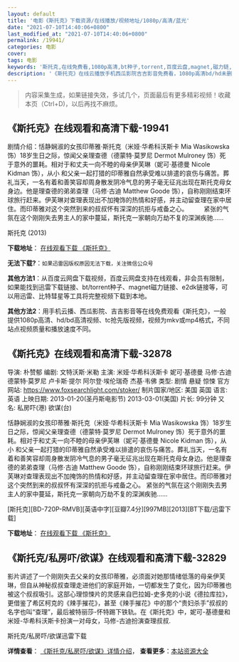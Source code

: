 ```yaml
---
layout: default
title: '电影《斯托克》下载资源/在线播放/视频地址/1080p/高清/蓝光'
date: "2021-07-10T14:40:06+0800"
last_modified_at: "2021-07-10T14:40:06+0800"
permalink: /19941/
categories: 电影
cover:
tags: 电影
keywords: '斯托克,在线免费看,1080p高清,bt种子,torrent,百度云盘,magnet,磁力链,迅雷下载资源'
description: '《斯托克》在线云播放手机西瓜影院吉吉影音免费看，1080p高清bd/hd未删减完整版和tc抢先枪版，mkv/mp4格式，附带bt/torrent种子、magnet/磁力链、百度云盘、网盘资源迅雷下载链接'
---
```


>内容采集生成，如果链接失效，多试几个，页面最后有更多精彩视频！收藏本页（Ctrl+D)，以后再找不麻烦。


## 《斯托克》在线观看和高清下载-19941

剧情介绍：恬静娴淑的女孩印蒂雅·斯托克（米娅·华希科沃斯卡 Mia Wasikowska 饰）18岁生日之际，惊闻父亲理查德（德蒙特·莫罗尼 Dermot Mulroney 饰）死于意外的噩耗。相对于和丈夫一向不睦的母亲伊芙琳（妮可·基德曼 Nicole Kidman 饰），从小 和父亲一起打猎的印蒂雅自然承受难以排遣的哀伤与痛苦。葬礼当天，一名有着和善笑容却周身散发阴冷气息的男子毫无征兆出现在斯托克母女身边。他是理查德的弟弟查理（马修·古迪 Matthew Goode 饰），自称刚刚结束环球旅行赶来。伊芙琳对查理表现出不加掩饰的热情和好感，并主动留查理在家中居住。而印蒂雅对这个突然到来的叔叔怀有深深的抗拒与戒备之心。  　　紧张的气氛在这个刚刚失去男主人的家中蔓延，斯托克一家朝向万劫不复的深渊疾驰……


斯托克 (2013)

**下载地址**： [在线观看下载 《斯托克》](https://www.btbtdy.me/btdy/dy2083.html) 


**无法下载?**：`如果迅雷因版权原因无法下载，关注微信公众号 `

**其他方法1**：从百度云网盘下载视频，百度云网盘支持在线观看，非会员有限制，如果能找到迅雷下载链接、bt/torrent种子、magnet磁力链接、e2dk链接等，可以用迅雷、比特彗星等工具将完整视频下载到本地。

**其他方法2**：用手机云播、西瓜影院、吉吉影音等在线免费观看《斯托克》，一般提供1080p高清、hd/bd高清视频、tc抢先版视频，视频为mkv或mp4格式，不同站点视频质量和播放速度不同。


## 《斯托克》在线观看和高清下载-32878

导演: 朴赞郁 编剧: 文特沃斯·米勒 主演: 米娅·华希科沃斯卡 妮可·基德曼 马修·古迪 德蒙特·莫罗尼 卢卡斯·提尔 阿尔登·埃伦瑞奇 杰基·韦佛 类型: 剧情 悬疑 惊悚 官方网站: https://www.foxsearchlight.com/stoker/ 制片国家/地区: 美国 英国 语言: 英语 上映日期: 2013-01-20(圣丹斯电影节) 2013-03-01(美国) 片长: 99分钟 又名: 私房吓(港) 欲谋(台)

恬静娴淑的女孩印蒂雅·斯托克（米娅·华希科沃斯卡 Mia Wasikowska 饰）18岁生日之际，惊闻父亲理查德（德蒙特·莫罗尼 Dermot Mulroney 饰）死于意外的噩耗。相对于和丈夫一向不睦的母亲伊芙琳（妮可·基德曼 Nicole Kidman 饰），从小 和父亲一起打猎的印蒂雅自然承受难以排遣的哀伤与痛苦。葬礼当天，一名有着和善笑容却周身散发阴冷气息的男子毫无征兆出现在斯托克母女身边。他是理查德的弟弟查理（马修·古迪 Matthew Goode 饰），自称刚刚结束环球旅行赶来。伊芙琳对查理表现出不加掩饰的热情和好感，并主动留查理在家中居住。而印蒂雅对这个突然到来的叔叔怀有深深的抗拒与戒备之心。 紧张的气氛在这个刚刚失去男主人的家中蔓延，斯托克一家朝向万劫不复的深渊疾驰……


[斯托克][BD-720P-RMVB][英语中字][豆瓣7.4分][997MB][2013][BT下载/迅雷下载]

**下载地址**： [在线观看下载 《斯托克》](https://www.btdx8.com/torrent/stoker_2013.html) 


## 《斯托克/私房吓/欲谋》在线观看和高清下载-32829

影片讲述了一个刚刚失去父亲的女孩印蒂雅，必须面对她那情绪低落的母亲伊芙琳，但自从神秘叔叔查理走进他们的家庭开始，一切都发生了变化，因为印蒂雅也被这个叔叔吸引。这部心理惊悚片的灵感来自巴拉姆-史多克的小说《德拉库拉》，更借鉴了希区柯克的《辣手摧花》，甚至《辣手摧花》中的那个&ldquo;贵妇杀手&rdquo;叔叔的名字也叫&ldquo;查理”，最后被特丽莎-怀特踢下铁轨。在《斯托克》中，妮可-基德曼和米娅-华希科沃斯卡扮演一对母女，马修-古迪扮演查理叔叔.


斯托克/私房吓/欲谋迅雷下载

**详情查看**： [《斯托克/私房吓/欲谋》详情介绍](/movie/32829/)， **查看更多**：[本站资源大全](/movie/t/all/)


